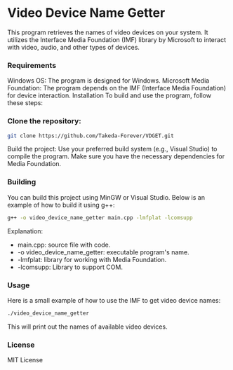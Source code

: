 # Video Device Name Getter
This program retrieves the names of video devices on your system. It utilizes the Interface Media Foundation (IMF) library by Microsoft to interact with video, audio, and other types of devices.

### Requirements
Windows OS: The program is designed for Windows.
Microsoft Media Foundation: The program depends on the IMF (Interface Media Foundation) for device interaction.
Installation
To build and use the program, follow these steps:

### Clone the repository:

```bash
git clone https://github.com/Takeda-Forever/VDGET.git
```
Build the project: Use your preferred build system (e.g., Visual Studio) to compile the program. Make sure you have the necessary dependencies for Media Foundation.

### Building
You can build this project using MinGW or Visual Studio. Below is an example of how to build it using g++:
```bash
g++ -o video_device_name_getter main.cpp -lmfplat -lcomsupp
```
Explanation:
- main.cpp: source file with code.
- -o video_device_name_getter: executable program's name.
- -lmfplat: library for working with Media Foundation.
- -lcomsupp: Library to support COM.

### Usage
Here is a small example of how to use the IMF to get video device names:
```bash
./video_device_name_getter
```
This will print out the names of available video devices.

### License
MIT License
